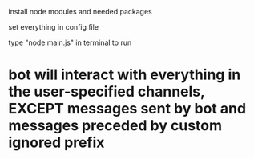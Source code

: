 install node modules and needed packages

set everything in config file

type "node main.js" in terminal to run

# bot will interact with everything in the user-specified channels, EXCEPT messages sent by bot and messages preceded by custom ignored prefix
